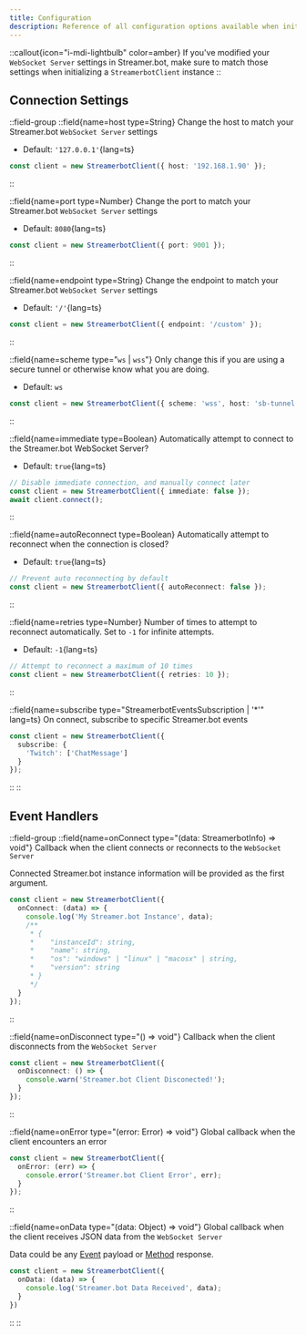 ```yaml
---
title: Configuration
description: Reference of all configuration options available when initializing a Streamer.bot client
---
```


::callout{icon="i-mdi-lightbulb" color=amber}
If you've modified your `WebSocket Server` settings in Streamer.bot, make sure to match those settings when initializing a `StreamerbotClient` instance
::

## Connection Settings

::field-group
  ::field{name=host type=String}
  Change the host to match your Streamer.bot `WebSocket Server` settings
  - Default: `'127.0.0.1'`{lang=ts}
  ```ts
  const client = new StreamerbotClient({ host: '192.168.1.90' });
  ```
  ::

  ::field{name=port type=Number}
  Change the port to match your Streamer.bot `WebSocket Server` settings
  - Default: `8080`{lang=ts}
  ```ts
  const client = new StreamerbotClient({ port: 9001 });
  ```
  ::

  ::field{name=endpoint type=String}
  Change the endpoint to match your Streamer.bot `WebSocket Server` settings
  - Default: `'/'`{lang=ts}
  ```ts
  const client = new StreamerbotClient({ endpoint: '/custom' });
  ```
  ::

  ::field{name=scheme type="`ws` | `wss`"}
  Only change this if you are using a secure tunnel or otherwise know what you are doing.
  - Default: `ws`
  ```ts
  const client = new StreamerbotClient({ scheme: 'wss', host: 'sb-tunnel.my-tailnet.ts.net' });
  ```
  ::

  ::field{name=immediate type=Boolean}
  Automatically attempt to connect to the Streamer.bot WebSocket Server?
  - Default: `true`{lang=ts}
  ```ts
  // Disable immediate connection, and manually connect later
  const client = new StreamerbotClient({ immediate: false });
  await client.connect();
  ```
  ::

  ::field{name=autoReconnect type=Boolean}
  Automatically attempt to reconnect when the connection is closed?
  - Default: `true`{lang=ts}
  ```ts
  // Prevent auto reconnecting by default
  const client = new StreamerbotClient({ autoReconnect: false });
  ```
  ::

  ::field{name=retries type=Number}
  Number of times to attempt to reconnect automatically. Set to `-1` for infinite attempts.
  - Default: `-1`{lang=ts}
  ```ts
  // Attempt to reconnect a maximum of 10 times
  const client = new StreamerbotClient({ retries: 10 });
  ```
  ::

  ::field{name=subscribe type="StreamerbotEventsSubscription | '*'" lang=ts}
  On connect, subscribe to specific Streamer.bot events

  ```ts
  const client = new StreamerbotClient({
    subscribe: {
      'Twitch': ['ChatMessage']
    }
  });
  ```
  ::
::


## Event Handlers

::field-group
  ::field{name=onConnect type="(data: StreamerbotInfo) => void"}
  Callback when the client connects or reconnects to the `WebSocket Server`

  Connected Streamer.bot instance information will be provided as the first argument.

  ```ts
  const client = new StreamerbotClient({
    onConnect: (data) => {
      console.log('My Streamer.bot Instance', data);
      /**
       * {
       *    "instanceId": string,
       *    "name": string,
       *    "os": "windows" | "linux" | "macosx" | string,
       *    "version": string
       * }
       */
    }
  });
  ```
  ::

  ::field{name=onDisconnect type="() => void"}
  Callback when the client disconnects from the `WebSocket Server`

  ```ts
  const client = new StreamerbotClient({
    onDisconnect: () => {
      console.warn('Streamer.bot Client Disconected!');
    }
  });
  ```
  ::

  ::field{name=onError type="(error: Error) => void"}
  Global callback when the client encounters an error

  ```ts
  const client = new StreamerbotClient({
    onError: (err) => {
      console.error('Streamer.bot Client Error', err);
    }
  });
  ```
  ::

  ::field{name=onData type="(data: Object) => void"}
  Global callback when the client receives JSON data from the `WebSocket Server`

  Data could be any [Event](/api/events) payload or [Method](/api/requests) response.

  ```ts
  const client = new StreamerbotClient({
    onData: (data) => {
      console.log('Streamer.bot Data Received', data);
    }
  })
  ```
  ::
::